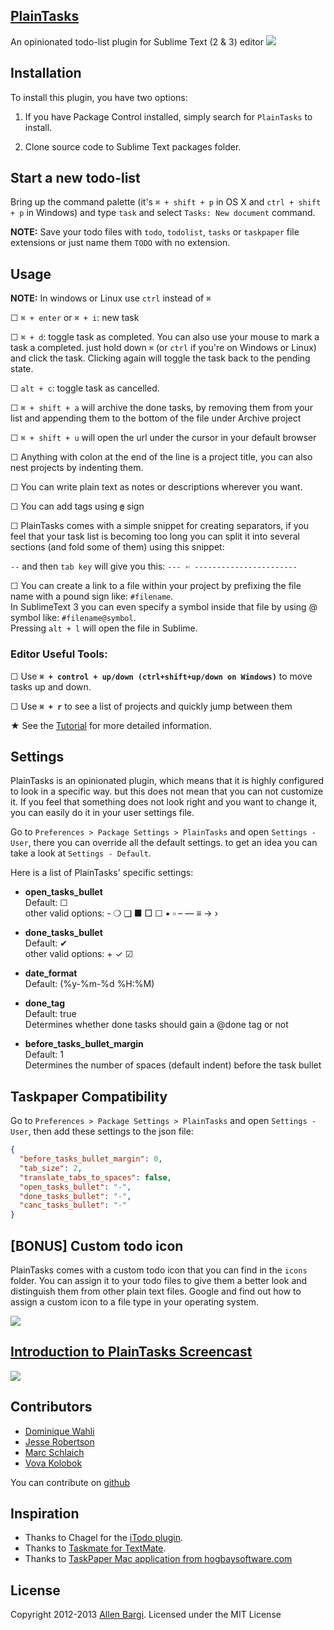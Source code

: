 ## [PlainTasks](https://github.com/aziz/PlainTasks)
An opinionated todo-list plugin for Sublime Text (2 & 3) editor
![](http://f.cl.ly/items/2y2m3v1i0S2V1t2m2A0e/Screen%20Shot%202012-04-21%20at%2012.27.05%20AM.png)

## Installation
To install this plugin, you have two options:

1. If you have Package Control installed, simply search for `PlainTasks` to install.

2. Clone source code to Sublime Text packages folder.

## Start a new todo-list
Bring up the command palette (it's `⌘ + shift + p`  in OS X and `ctrl + shift + p` in Windows) and type `task` and select `Tasks: New document` command. 

**NOTE:** Save your todo files with `todo`, `todolist`, `tasks` or `taskpaper` file extensions or just name them `TODO` with no extension.

## Usage
**NOTE:** In windows or Linux use `ctrl` instead of `⌘`

☐ `⌘ + enter` or `⌘ + i`: new task

☐ `⌘ + d`: toggle task as completed. You can also use your mouse to mark a task a completed. just hold down `⌘` (or `ctrl` if you're on Windows or Linux) and click the task. Clicking again will toggle the task back to the pending state.

☐ `alt + c`: toggle task as cancelled.

☐ `⌘ + shift + a` will archive the done tasks, by removing them from your list and appending them to the bottom of the file under Archive project

☐ `⌘ + shift + u` will open the url under the cursor in your default browser

☐ Anything with colon at the end of the line is a project title, you can also nest projects by indenting them. 

☐ You can write plain text as notes or descriptions wherever you want.

☐ You can add tags using **`@`** sign

☐ PlainTasks comes with a simple snippet for creating separators, if you feel that your task list is becoming too long you can split it into several sections (and fold some of them) using this snippet:

`--` and then `tab key` will give you this: `--- ✄ -----------------------`

☐ You can create a link to a file within your project by prefixing the file name with a pound sign like: `#filename`.  
  In SublimeText 3 you can even specify a symbol inside that file by using @ symbol like: `#filename@symbol`.  
  Pressing `alt + l` will open the file in Sublime.

### Editor Useful Tools:

☐ Use **`⌘ + control + up/down (ctrl+shift+up/down on Windows)`** to move tasks up and down.

☐ Use **`⌘ + r`** to see a list of projects and quickly jump between them


★ See the [Tutorial](https://github.com/aziz/PlainTasks/blob/master/messages/Tutorial.todo) for more detailed information.

## Settings
PlainTasks is an opinionated plugin, which means that it is highly configured to look in a specific way. but this does not mean that you can not customize it. If you feel that something does not look right and you want to change it, you can easily do it in your user settings file. 

Go to `Preferences > Package Settings > PlainTasks` and open `Settings - User`, there you can override all the default settings. to get an idea you can take a look at `Settings - Default`.

Here is a list of PlainTasks' specific settings:

* **open_tasks_bullet**  
  Default: ☐  
  other valid options: - ❍ ❑ ■ □ ☐ ▪ ▫ – — ≡ → ›

* **done_tasks_bullet**  
  Default: ✔  
  other valid options: + ✓ ☑

* **date_format**  
  Default: (%y-%m-%d %H:%M)

* **done_tag**  
  Default: true  
  Determines whether done tasks should gain a @done tag or not    

* **before_tasks_bullet_margin**  
  Default: 1  
  Determines the number of spaces (default indent) before the task bullet

## Taskpaper Compatibility
Go to `Preferences > Package Settings > PlainTasks` and open `Settings - User`, then
add these settings to the json file:

```json
{
  "before_tasks_bullet_margin": 0,
  "tab_size": 2,
  "translate_tabs_to_spaces": false,
  "open_tasks_bullet": "-",
  "done_tasks_bullet": "-",
  "canc_tasks_bullet": "-"
}
```

## [BONUS] Custom todo icon
PlainTasks comes with a custom todo icon that you can find in the `icons` folder. You can assign it to your todo files to give them a better look and distinguish them from other plain text files. Google and find out how to assign a custom icon to a file type in your operating system.

![](http://f.cl.ly/items/2t312B30121l2X1l0927/todo-icon.png)

## [Introduction to PlainTasks Screencast](https://tutsplus.com/lesson/pretty-task-management/)
[![](http://i46.tinypic.com/9ggbd3.png)](https://tutsplus.com/lesson/pretty-task-management/)


## Contributors
- [Dominique Wahli](https://github.com/bizoo)
- [Jesse Robertson](https://github.com/speilberg0)
- [Marc Schlaich](https://github.com/schlamar)
- [Vova Kolobok](https://github.com/vovkkk)

You can contribute on [github](https://github.com/aziz/PlainTasks)


## Inspiration
- Thanks to Chagel for the [iTodo plugin](https://github.com/chagel/itodo).  
- Thanks to [Taskmate for TextMate](https://github.com/svenfuchs/taskmate).
- Thanks to [TaskPaper Mac application from hogbaysoftware.com](http://www.hogbaysoftware.com/products/taskpaper)

## License
Copyright 2012-2013 [Allen Bargi](https://twitter.com/aziz). Licensed under the MIT License

